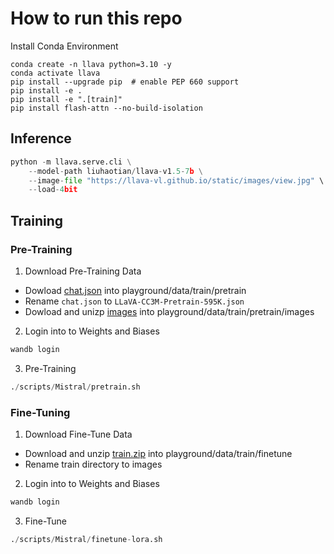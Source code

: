 # How to run this repo

Install Conda Environment
```Shell
conda create -n llava python=3.10 -y
conda activate llava
pip install --upgrade pip  # enable PEP 660 support
pip install -e .
pip install -e ".[train]"
pip install flash-attn --no-build-isolation
```

## Inference
```Python
python -m llava.serve.cli \
    --model-path liuhaotian/llava-v1.5-7b \
    --image-file "https://llava-vl.github.io/static/images/view.jpg" \
    --load-4bit
```

## Training
### Pre-Training
1. Download Pre-Training Data
- Dowload [chat.json](https://huggingface.co/datasets/liuhaotian/LLaVA-CC3M-Pretrain-595K/blob/main/chat.json) into playground/data/train/pretrain
- Rename `chat.json` to `LLaVA-CC3M-Pretrain-595K.json`
- Dowload and unizp [images](https://huggingface.co/datasets/liuhaotian/LLaVA-CC3M-Pretrain-595K/blob/main/images.zip) into playground/data/train/pretrain/images
2. Login into to Weights and Biases

```sh
wandb login
```
3. Pre-Training
  
```Python
./scripts/Mistral/pretrain.sh
```

### Fine-Tuning
1. Download Fine-Tune Data
- Download and unzip [train.zip](https://drive.google.com/drive/folders/1w8imCXWYn2LxajmGeGH_g5DaL2rabHev?usp=sharing) into playground/data/train/finetune
- Rename train directory to images
2. Login into to Weights and Biases

```sh
wandb login
```

3. Fine-Tune
```Python
./scripts/Mistral/finetune-lora.sh
```

